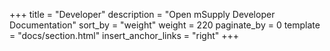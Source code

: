 +++
title = "Developer"
description = "Open mSupply Developer Documentation"
sort_by = "weight"
weight = 220
paginate_by = 0
template = "docs/section.html"
insert_anchor_links = "right"
+++

